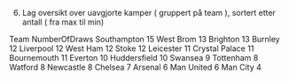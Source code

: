 
6) 
     Lag oversikt over  uavgjorte kamper ( gruppert på team ), sortert etter antall ( fra max til min)

Team	NumberOfDraws
Southampton	15
West Brom	13
Brighton	13
Burnley	12
Liverpool	12
West Ham	12
Stoke	12
Leicester	11
Crystal Palace	11
Bournemouth	11
Everton	10
Huddersfield	10
Swansea	9
Tottenham	8
Watford	8
Newcastle	8
Chelsea	7
Arsenal	6
Man United	6
Man City	4